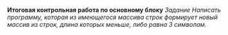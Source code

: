 **Итоговая контрольная работа по основному блоку**
*Задание 
Написать программу, которая из имеющегося массива строк формирует новый массив из строк, длина которых меньше, либо равна 3 символам.*
